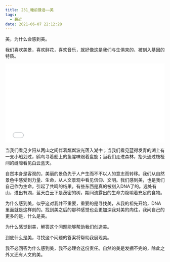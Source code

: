 ```yaml
---
title: 231_睡前骚话——美
tags:
  - 最近
date: 2021-06-07 22:12:28
---
```

<!-- Read more -->

美，为什么会感到美。

我们喜欢美景，喜欢鲜花，喜欢音乐，就好像这是我们与生俱来的、被刻入基因的特质。

<iframe src="//player.bilibili.com/player.html?aid=333476056&bvid=BV1nw411Z7ku&cid=348497579&page=1"  width="100%" height="250" scrolling="no" border="0" frameborder="no" framespacing="0" allowfullscreen="true"> </iframe>

当我们看见夕阳从两山之间伴着粼粼波光落入湖中；当我们看见蓝得发青的湖上有一支小船划过，鸥鸟寻着船上的鱼腥味跟着盘旋；当我们走进森林，抬头通过枝桠间的缝隙看见白云蓝天。

自然本身是客观的，美丽的景色先于人产生而不不以人的意志而转移。我们从自然景色中感受到力量、生命，从人文景观中看见信仰、文明。我们感到美，也是我们自己作为生命，引起了共鸣的结果。有些东西是真的被刻入DNA了的。远处有山，进出有湖，蓝天白云下是茂密的树，期间流露出的生命力隐喻着充足的食物。

为什么感到美，似乎这对我并不重要，重要的是寻找美，从我的祖先开始，DNA里面就是这样刻的。找到美之后的那种感觉也会更加深我对美的向往，我问自己的更多的是，什么是美。

为什么感觉到美，解答这个问题能够帮助我们创造美。

到底什么是美，寻找这个问题的答案将帮助我展现美。

我不必回答为什么感到美，我不必理会这份责任。自然的美是发掘不完的，除此之外又还有人文的美。

